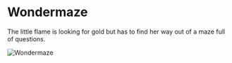# Wondermaze
The little flame is looking for gold but has to find her way out of a maze full of questions.



![Wondermaze](https://github.com/niconek/Wondermaze/blob/master/pics/gamescreen.png)














